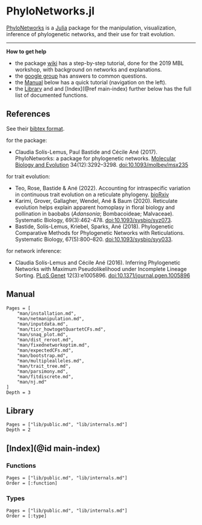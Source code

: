 # PhyloNetworks.jl

[PhyloNetworks](https://github.com/crsl4/PhyloNetworks.jl)
is a [Julia](http://julialang.org) package for the
manipulation, visualization, inference of phylogenetic networks,
and their use for trait evolution.

---

**How to get help**

- the package [wiki](https://github.com/crsl4/PhyloNetworks.jl/wiki) has a step-by-step
  tutorial, done for the 2019 MBL workshop, with background on networks and
  explanations.
- the [google group](https://groups.google.com/forum/#!forum/phylonetworks-users)
  has answers to common questions.
- the [Manual](@ref) below has a quick tutorial (navigation on the left).
- the [Library](@ref) and
  and [Index](@ref main-index) further below has the full list of documented functions.

## References

See their [bibtex format](https://github.com/crsl4/PhyloNetworks.jl/blob/master/CITATION.bib).

for the package:
- Claudia Solís-Lemus, Paul Bastide and Cécile Ané (2017).
  PhyloNetworks: a package for phylogenetic networks.
  [Molecular Biology and Evolution](https://academic.oup.com/mbe/article/doi/10.1093/molbev/msx235/4103410/PhyloNetworks-a-package-for-phylogenetic-networks?guestAccessKey=230afceb-df28-4160-832d-aa7c73f86369)
  34(12):3292–3298.
  [doi:10.1093/molbev/msx235](https://doi.org/10.1093/molbev/msx235)

for trait evolution:
- Teo, Rose, Bastide & Ané (2022).
  Accounting for intraspecific variation in continuous trait evolution
  on a reticulate phylogeny.
  [bioRxiv](https://doi.org/10.1101/2022.05.12.490814)
- Karimi, Grover, Gallagher, Wendel, Ané & Baum (2020). Reticulate evolution
  helps explain apparent homoplasy in floral biology and pollination in baobabs
  (*Adansonia*; Bombacoideae; Malvaceae).
  Systematic Biology, 69(3):462-478.
  [doi:10.1093/sysbio/syz073](https://academic.oup.com/sysbio/advance-article/doi/10.1093/sysbio/syz073/5613901?guestAccessKey=a32e7dd3-27fd-4a13-b171-7ff5d6da0e01).
- Bastide, Solís-Lemus, Kriebel, Sparks, Ané (2018).
  Phylogenetic Comparative Methods for Phylogenetic Networks with Reticulations.
  Systematic Biology, 67(5):800–820.
  [doi:10.1093/sysbio/syy033](https://doi.org/10.1093/sysbio/syy033).

for network inference:
- Claudia Solís-Lemus and Cécile Ané (2016).
  Inferring Phylogenetic Networks with Maximum Pseudolikelihood under Incomplete Lineage Sorting.
  [PLoS Genet](http://journals.plos.org/plosgenetics/article?id=10.1371/journal.pgen.1005896)
  12(3):e1005896. [doi:10.1371/journal.pgen.1005896](https://doi.org/10.1371/journal.pgen.1005896)

## Manual

```@contents
Pages = [
    "man/installation.md",
    "man/netmanipulation.md",
    "man/inputdata.md",
    "man/ticr_howtogetQuartetCFs.md",
    "man/snaq_plot.md",
    "man/dist_reroot.md",
    "man/fixednetworkoptim.md",
    "man/expectedCFs.md",
    "man/bootstrap.md",
    "man/multiplealleles.md",
    "man/trait_tree.md",
    "man/parsimony.md",
    "man/fitdiscrete.md",
    "man/nj.md"
]
Depth = 3
```

## Library

```@contents
Pages = ["lib/public.md", "lib/internals.md"]
Depth = 2
```

## [Index](@id main-index)

### Functions

```@index
Pages = ["lib/public.md", "lib/internals.md"]
Order = [:function]
```

### Types

```@index
Pages = ["lib/public.md", "lib/internals.md"]
Order = [:type]
```
